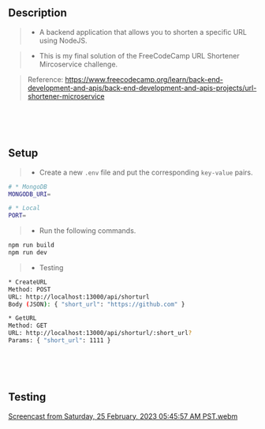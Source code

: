 ## Description

> - A backend application that allows you to shorten a specific URL using NodeJS.

> - This is my final solution of the FreeCodeCamp URL Shortener Mircoservice challenge.

> Reference: https://www.freecodecamp.org/learn/back-end-development-and-apis/back-end-development-and-apis-projects/url-shortener-microservice

<br />
<br />
<br />

## Setup

> - Create a new `.env` file and put the corresponding `key-value` pairs.

```bash
# * MongoDB
MONGODB_URI=

# * Local
PORT=
```

> - Run the following commands.

```bash
npm run build
npm run dev
```

> - Testing

```bash
* CreateURL
Method: POST
URL: http://localhost:13000/api/shorturl
Body (JSON): { "short_url": "https://github.com" }

* GetURL
Method: GET
URL: http://localhost:13000/api/shorturl/:short_url?
Params: { "short_url": 1111 }
```

<br />
<br />
<br />

## Testing

[Screencast from Saturday, 25 February, 2023 05:45:57 AM PST.webm](https://user-images.githubusercontent.com/69438999/221299576-f93409a0-1533-44f6-83ab-4be6b97278f3.webm)
